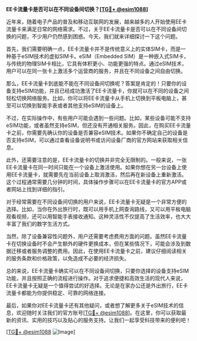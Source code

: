 **EE卡流量卡是否可以在不同设备间切换？[[TG💪+ @esim1088](https://t.me/s/esim1088)]**

近年来，随着电子产品的普及和移动互联网的发展，越来越多的人开始使用EE卡流量卡来满足日常的网络需求。不过，关于EE卡流量卡是否可以在不同设备间切换的问题，不少用户仍然感到困惑。今天，我们就来详细探讨一下这个问题。

首先，我们需要明确一点，EE卡流量卡并不是传统意义上的实体SIM卡，而是一种基于eSIM技术的虚拟SIM卡。eSIM（Embedded SIM）是一种嵌入式SIM卡，与传统的物理SIM卡相比，它具有体积更小、功能更强的特点。通过eSIM技术，用户可以在同一张卡上激活多个运营商的服务，并且在不同设备之间自由切换。

那么，EE卡流量卡到底能不能在不同设备间切换呢？答案是肯定的！只要你的设备支持eSIM功能，并且已经成功激活了EE卡流量卡，你就可以在不同的设备之间轻松切换网络服务。比如，你可以将EE卡流量卡从手机上切换到平板电脑上，甚至可以切换到智能手表或者其他支持eSIM的设备上。

不过，在实际操作中，有些用户可能会遇到一些问题。比如，某些设备可能不支持eSIM功能，或者虽然支持eSIM，但还没有开通相关服务。因此，在购买EE卡流量卡之前，你需要先确认你的设备是否兼容eSIM技术。如果你不确定自己的设备是否支持eSIM，可以通过查看设备说明书或访问设备厂商的官方网站来获取相关信息。

此外，还需要注意的是，EE卡流量卡的切换并非完全无限制的。一般来说，一张EE卡流量卡在同一时间只能在一个设备上激活使用。如果你想在另一台设备上使用EE卡流量卡，就需要先在当前设备上取消激活，然后再在新设备上重新激活。这个过程通常需要几分钟的时间，具体操作步骤可以在EE卡流量卡的官方APP或者网站上找到详细的指引。

对于经常需要在不同设备间切换的用户来说，EE卡流量卡无疑是一个非常方便的选择。比如，当你在外出旅行时，既可以用手机上网查询路线，又可以用平板电脑观看视频，还可以用智能手表接收通知。这种灵活性不仅提高了生活效率，也大大丰富了我们的数字生活方式。

当然，除了设备兼容性问题外，用户还需要考虑费用方面的问题。虽然EE卡流量卡在切换设备时不会产生额外的硬件更换成本，但在某些情况下，可能会涉及到数据迁移或者服务调整的费用。因此，在使用EE卡流量卡之前，建议仔细阅读相关的服务条款和价格政策，以免造成不必要的经济损失。

总的来说，EE卡流量卡确实可以在不同设备间切换，只要你选择的设备支持eSIM功能，并且按照正确的流程进行操作。对于追求便捷和高效生活的现代人来说，EE卡流量卡无疑是一个值得尝试的好选择。无论是在家办公还是外出旅行，EE卡流量卡都能为你提供稳定、可靠的网络连接。

最后，如果你对EE卡流量卡还有其他疑问，或者想了解更多关于eSIM技术的信息，欢迎随时关注我们的官方账号[[TG💪+ @esim1088](https://t.me/s/esim1088)]。在这里，你可以获取最新的资讯、实用的技巧以及贴心的服务支持。让我们一起享受科技带来的便利吧！

[[TG💪+ @esim1088](https://t.me/s/esim1088) ![Image](https://i.postimg.cc/4NQfJmqS/Snipaste-2025-05-13-00-14-12.png)]